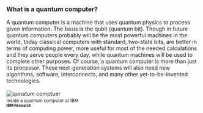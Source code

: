 ### What is a quantum computer?

A quantum computer is a machine that uses quantum physics to process given information. The basis is the qubit (quantum bit). Though in future quantum computers probably will be the most powerful machines in the world, today classical computers with standard, two-state bits, are better in terms of computing power, more useful for most of the needed calculations and they serve people every day, while quantum machines will be used to complete other purposes. Of course, a quantum computer is more than just its processor. These next-generation systems will also need new algorithms, software, interconnects, and many other yet-to-be-invented technologies. <br/><br/> ![qunatum comptuer](https://images.newscientist.com/wp-content/uploads/2020/08/26152459/26-aug_cosmic-rays-quantum-computers.jpg "quantum computer")<br/><sup>Inside a quantum computer at IBM<sup/><br/>**IBM Research**
